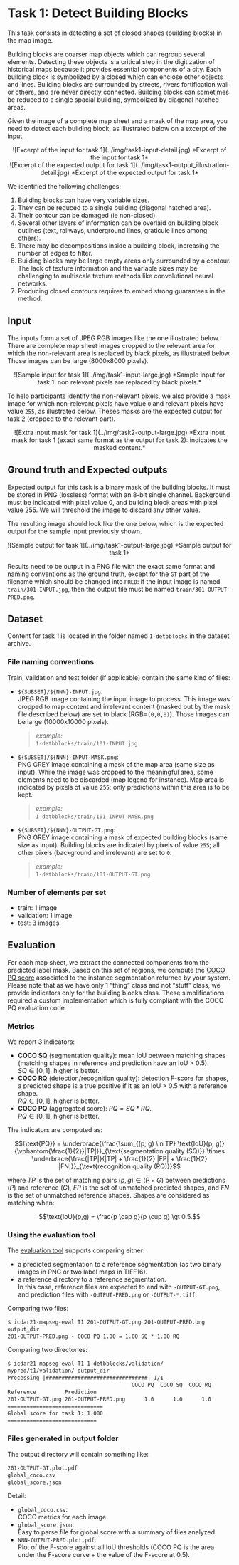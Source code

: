 # Task 1: Detect Building Blocks
This task consists in detecting a set of closed shapes (building blocks) in the map image.

Building blocks are coarser map objects which can regroup several elements.
Detecting these objects is a critical step in the digitization of historical maps because it provides essential components of a city.
Each building block is symbolized by a closed which can enclose other objects and lines.
Building blocks are surrounded by streets, rivers fortification wall or others, and are never directly connected.
Building blocks can sometimes be reduced to a single spacial building, symbolized by diagonal hatched areas.


Given the image of a complete map sheet and a mask of the map area, you need to detect each building block, as illustrated below on a excerpt of the input.
<center>
![Excerpt of the input for task 1](../img/task1-input-detail.jpg)
*Excerpt of the input for task 1*
</center>

<center>
![Excerpt of the expected output for task 1](../img/task1-output_illustration-detail.jpg)
*Excerpt of the expected output for task 1*
</center>

We identified the following challenges:

1. Building blocks can have very variable sizes.
2. They can be reduced to a single building (diagonal hatched area).
3. Their contour can be damaged (ie non-closed).
4. Several other layers of information can be overlaid on building block outlines (text, railways, underground lines, graticule lines among others).
5. There may be decompositions inside a building block, increasing the number of edges to filter.
6. Building blocks may be large empty areas only surrounded by a contour. The lack of texture information and the variable sizes may be challenging to multiscale texture methods like convolutional neural networks.
7. Producing closed contours requires to embed strong guarantees in the method.


## Input
The inputs form a set of JPEG RGB images like the one illustrated below.
There are complete map sheet images cropped to the relevant area for which the non-relevant area is replaced by black pixels, as illustrated below.
Those images can be large (8000x8000 pixels).

<center>
![Sample input for task 1](../img/task1-input-large.jpg)
*Sample input for task 1: non relevant pixels are replaced by black pixels.*
</center>

To help participants identify the non-relevant pixels, we also provide a mask image for which non-relevant pixels have value `0` and relevant pixels have value `255`, as illustrated below. Theses masks are the expected output for task 2 (cropped to the relevant part).

<center>
![Extra input mask for task 1](../img/task2-output-large.jpg)
*Extra input mask for task 1 (exact same format as the output for task 2): indicates the masked content.*
</center>

## Ground truth and Expected outputs
Expected output for this task is a binary mask of the building blocks.
It must be stored in PNG (lossless) format with an 8-bit single channel.
Background must be indicated with pixel value 0, and building block areas with pixel value 255.
We will threshold the image to discard any other value.

The resulting image should look like the one below, which is the expected output for the sample input previously shown.

<center>
![Sample output for task 1](../img/task1-output-large.jpg)
*Sample output for task 1*
</center>

Results need to be output in a PNG file with the exact same format and naming conventions as the ground truth, except for the `GT` part of the filename which should be changed into `PRED`:
if the input image is named `train/301-INPUT.jpg`, then the output file must be named `train/301-OUTPUT-PRED.png`.

## Dataset

Content for task 1 is located in the folder named `1-detbblocks` in the dataset archive.

### File naming conventions
Train, validation and test folder (if applicable) contain the same kind of files:

- `${SUBSET}/${NNN}-INPUT.jpg`:  
  JPEG RGB image containing the input image to process.
  This image was cropped to map content and irrelevant content (masked out by the mask file described below) are set to black (RGB=`(0,0,0)`).
  Those images can be large (10000x10000 pixels).  
  > *example:*  
  > `1-detbblocks/train/101-INPUT.jpg`
- `${SUBSET}/${NNN}-INPUT-MASK.png`:  
  PNG GREY image containing a mask of the map area (same size as input).
  While the image was cropped to the meaningful area, some elements need to be discarded (map legend for instance).
  Map area is indicated by pixels of value `255`; only predictions within this area is to be kept.  
  > *example:*  
  > `1-detbblocks/train/101-INPUT-MASK.png`
- `${SUBSET}/${NNN}-OUTPUT-GT.png`:  
  PNG GREY image containing a mask of expected building blocks (same size as input).
  Building blocks are indicated by pixels of value `255`; all other pixels (background and irrelevant) are set to `0`.
  > *example:*  
  > `1-detbblocks/train/101-OUTPUT-GT.png`


### Number of elements per set
- train: 1 image
- validation: 1 image
- test: 3 images


## Evaluation
For each map sheet, we extract the connected components from the predicted label mask.
Based on this set of regions, we compute the [COCO PQ score](https://cocodataset.org/#panoptic-eval) associated to the instance segmentation returned by your system.
Please note that as we have only 1 “thing” class and not “stuff” class, we provide indicators only for the building blocks class.
These simplifications required a custom implementation which is fully compliant with the COCO PQ evaluation code.

### Metrics
We report 3 indicators:

- **COCO SQ** (segmentation quality): mean IoU between matching shapes (matching shapes in reference and prediction have an IoU > 0.5).  
  $`SQ \in [0,1]`$, higher is better.
- **COCO RQ** (detection/recognition quality): detection F-score for shapes, a predicted shape is a true positive if it as an IoU > 0.5 with a reference shape.  
  $`RQ \in [0,1]`$, higher is better.
- **COCO PQ** (aggregated score): $`PQ = SQ * RQ`$.  
  $`PQ \in [0,1]`$, higher is better.

The indicators are computed as: 
```math 
{\text{PQ}} = \underbrace{\frac{\sum_{(p, g) \in TP} \text{IoU}(p, g)}{\vphantom{\frac{1}{2}}|TP|}}_{\text{segmentation quality (SQ)}} \times \underbrace{\frac{|TP|}{|TP| + \frac{1}{2} |FP| + \frac{1}{2} |FN|}}_{\text{recognition quality (RQ)}}
```
where $`TP`$ is the set of matching pairs $`(p, g) \in (P \times G)`$ between predictions ($`P`$) and reference ($`G`$), $`FP`$ is the set of unmatched predicted shapes, and $`FN`$ is the set of unmatched reference shapes. 
Shapes are considered as matching when:
```math 
\text{IoU}(p,g) = \frac{p \cap g}{p \cup g} \gt 0.5.
```

### Using the evaluation tool
The [evaluation tool](../downloads.md#evaluation-tools) supports comparing either:

* a predicted segmentation to a reference segmentation (as two binary images in PNG or two label maps in TIFF16).
* a reference directory to a reference segmentation.  
  In this case, reference files are expected to end with ``-OUTPUT-GT.png``, and prediction files with ``-OUTPUT-PRED.png`` or ``-OUTPUT-*.tiff``.


Comparing two files:

```console
$ icdar21-mapseg-eval T1 201-OUTPUT-GT.png 201-OUTPUT-PRED.png output_dir
201-OUTPUT-PRED.png - COCO PQ 1.00 = 1.00 SQ * 1.00 RQ
```

Comparing two directories:

```console
$ icdar21-mapseg-eval T1 1-detbblocks/validation/ mypred/t1/validation/ output_dir
Processing |################################| 1/1
                                       COCO PQ  COCO SQ  COCO RQ
Reference         Prediction                                  
201-OUTPUT-GT.png 201-OUTPUT-PRED.png      1.0      1.0      1.0
==============================
Global score for task 1: 1.000
============================
```

### Files generated in output folder
The output directory will contain something like:

```text
201-OUTPUT-GT.plot.pdf 
global_coco.csv        
global_score.json      
```

Detail:

- `global_coco.csv`:  
  COCO metrics for each image.
- `global_score.json`:  
  Easy to parse file for global score with a summary of files analyzed.
- `NNN-OUTPUT-PRED.plot.pdf`:  
  Plot of the F-score against all IoU thresholds (COCO PQ is the area under the F-score curve + the value of the F-score at 0.5).
